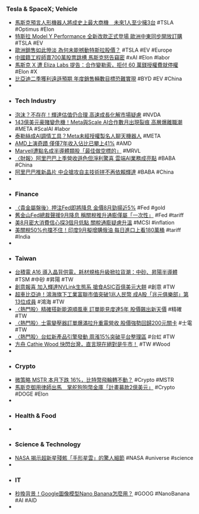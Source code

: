 ### Tesla & SpaceX; Vehicle
- [馬斯克預言人形機器人將成史上最大商機　未來1人至少擁3台](https://www.knews.com.tw/news/6F36857356DCCC36133ED681891821F2) #TSLA #Optimus #Elon
- [特斯拉 Model Y Performance 全新改款正式登場 歐洲中東同步開放訂購](https://electrify.tw/model-y-performance-europe-launch/) #TSLA #EV
- [歐洲銷售如此慘淡 為何未能撼動特斯拉股價？](https://news.cnyes.com/news/id/6131401) #TSLA #EV #Europe
- [中國籍工程師賣700萬股票跳槽 馬斯克怒告竊密](https://www.worldjournal.com/wj/story/121471/8974030) #xAI #Elon #labor
- [馬斯克 X 遭 Eliza Labs 提告：合作變勒索，拒付 60 萬鎂授權費就停權](https://abmedia.io/musk-x-eliza-labs-lawsuit-600k-license-fee-suspension) #Elon #X
- [比亞迪二季獲利遠遜預期 年度銷售輛數目標恐難實現](https://news.cnyes.com/news/id/6133246) #BYD #EV #China
-
- ### Tech Industry
- [泡沫？不存在！輝達估值仍合理 高速成長化解市場疑慮](https://news.cnyes.com/news/id/6133428) #NVDA
- [​​143億美元豪賭變危機！Meta與Scale AI合作數月出現裂痕 高層爆離職潮](https://hk.finance.yahoo.com/news/143億美元豪賭變危機-meta與scale-ai合作數月出現裂痕-高層爆離職潮-023030821.html) #META #ScalAI #labor
- [泰勒絲成AI調情工具？Meta未經授權製名人聊天機器人](https://news.cnyes.com/news/id/6133530) #META
- [AMD上演奇蹟 僅僅7年收入佔比已攀上41%](https://news.xfastest.com/amd/154248/amd-epyc-3/) #AMD
- [Marvell遭點名成半導體類股「最佳做空標的」](https://news.cnyes.com/news/id/6133510) #MRVL
- [〈財報〉阿里巴巴上季營收遜色但淨利驚喜 雲端AI業務成亮點](https://news.cnyes.com/news/id/6133140) #BABA #China
- [阿里巴巴推新晶片 中企搶攻自主技術拼不再依賴輝達](https://news.cnyes.com/news/id/6133318) #BABA #China
-
- ### Finance
- [〈貴金屬盤後〉押注Fed即將降息 金價8月勁揚近5%](https://news.cnyes.com/news/id/6133517) #Fed #gold
- [舊金山Fed總裁聲援9月降息 稱關稅推升通膨僅屬「一次性」](https://news.cnyes.com/news/id/6133503) #Fed #tariff
- [美8月密大消費信心探3個月低點 關稅通膨疑慮升溫](https://news.cnyes.com/news/id/6133400) #MCSI #inflation
- [美關稅50%也擋不住！印度9月擬增購俄油 每日進口上看180萬桶](https://news.cnyes.com/news/id/6130963) #tariff #India
-
- ### Taiwan
- [台積電 A16 導入晶背供電，耗材規格升級掀拉貨潮：中砂、昇陽半導體](https://news.cnyes.com/news/id/6132942) #TSM #中砂 #昇陽 #TW
- [創意報喜 加入輝達NVLink生態系 搶食ASIC百億美元大餅](https://news.cnyes.com/news/id/6133692) #創意 #TW
- [超車比亞迪！鴻海旗下工業富聯市值突破1兆人民幣 成A股「兆元俱樂部」第13位成員](https://news.cnyes.com/news/id/6132454) #鴻海 #TW
- [〈熱門股〉精確搭新能源順風車 訂單能見度達5年 股價飆出新天價](https://news.cnyes.com/news/id/6133399) #精確 #TW
- [〈熱門股〉士電變壓器訂單爆滿拉升重電營收 股價強勢回歸200元關卡](https://news.cnyes.com/news/id/6133414) #士電 #TW
- [〈熱門股〉台虹新產品引擎發動 周漲15%突破平台整理區](https://news.cnyes.com/news/id/6133570) #台虹 #TW
- [方舟 Cathie Wood 快閃台灣，直言現在絕對是牛市！](https://abmedia.io/ctbc-investments-cathie-wood-in-taiwan) #TW #Wood
-
- ### Crypto
- [微策略 MSTR 本月下跌 16%，比特幣飛輪轉不動？](https://abmedia.io/michael-saylor-strategy-bitcoin-strategy-fail) #Crypto #MSTR
- [馬斯克御用律師出馬　掌舵狗狗幣金庫「計畫募款2億美元」](https://www.ctwant.com/article/442167/) #Crypto #DOGE #Elon
-
- ### Health & Food
-
- ### Science & Technology
- [NASA 揭示超新星殘骸「手形星雲」的驚人細節](https://technews.tw/2025/08/30/the-cosmic-hand-of-god-just-got-even-stranger/) #NASA #universe #science
-
- ### IT
- [秒換背景！Google圖像模型Nano Banana怎麼用？](https://www.gvm.com.tw/article/123934) #GOOG #NanoBanana #AI #AID
-